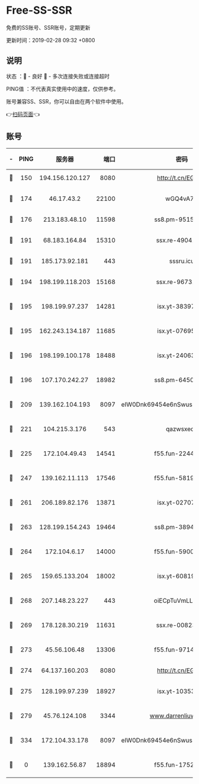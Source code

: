 # Free-SS-SSR

免费的SS账号、SSR账号，定期更新

更新时间：2019-02-28 09:32 +0800

## 说明

状态     ：🙂 - 良好 🙁 - 多次连接失败或连接超时

PING值   ：不代表真实使用中的速度，仅供参考。

账号兼容SS、SSR，你可以自由在两个软件中使用。

👉[扫码页面](https://liesauer.github.io/free-ss-ssr.github.io/)👈

## 账号

|-|PING|服务器|端口|密码|加密方式|区域|
|:----:|:----:|:-----:|-----:|:----:|:----:|:----:|
|🙂|150|194.156.120.127|8080|http://t.cn/EGJIyrl|rc4-md5|RU|
|🙂|174|46.17.43.2|22100|wGQ4vA7D|aes-256-gcm|RU|
|🙂|176|213.183.48.10|11598|ss8.pm-95154915|rc4-md5|RU|
|🙂|191|68.183.164.84|15310|ssx.re-49041728|aes-256-cfb|US|
|🙂|191|185.173.92.181|443|sssru.icu|rc4-md5|RU|
|🙂|194|198.199.118.203|15168|ssx.re-96731565|aes-256-cfb|US|
|🙂|195|198.199.97.237|14281|isx.yt-38397768|aes-256-cfb|US|
|🙂|195|162.243.134.187|11685|isx.yt-07695613|aes-256-cfb|US|
|🙂|196|198.199.100.178|18488|isx.yt-24063194|aes-256-cfb|US|
|🙂|196|107.170.242.27|18982|ss8.pm-64506903|aes-256-cfb|US|
|🙂|209|139.162.104.193|8097|eIW0Dnk69454e6nSwuspv9DmS201tQ0D|aes-256-cfb|JP|
|🙂|221|104.215.3.176|543|qazwsxedc|aes-256-gcm|JP|
|🙂|225|172.104.49.43|14541|f55.fun-22444869|aes-256-cfb|SG|
|🙂|247|139.162.11.113|17546|f55.fun-58196479|aes-256-cfb|SG|
|🙂|261|206.189.82.176|13871|isx.yt-02707715|aes-256-cfb|SG|
|🙂|263|128.199.154.243|19464|ss8.pm-38940883|aes-256-cfb|SG|
|🙂|264|172.104.6.17|14000|f55.fun-59001894|aes-256-cfb|US|
|🙂|265|159.65.133.204|18002|isx.yt-60819860|aes-256-cfb|SG|
|🙂|268|207.148.23.227|443|oiECpTuVmLLxk4Ts|aes-256-cfb|US|
|🙂|269|178.128.30.219|11631|ssx.re-00823232|aes-256-cfb|SG|
|🙂|273|45.56.106.48|13306|f55.fun-97149903|aes-256-cfb|US|
|🙂|274|64.137.160.203|8080|http://t.cn/EGJIyrl|rc4-md5|CA|
|🙂|275|128.199.97.239|18927|isx.yt-10353502|aes-256-cfb|SG|
|🙂|279|45.76.124.108|3344|www.darrenliuwei.com|aes-256-cfb|AU|
|🙂|334|172.104.33.178|8097|eIW0Dnk69454e6nSwuspv9DmS201tQ0D|aes-256-cfb|SG|
|🙁|0|139.162.56.87|18894|f55.fun-17523546|aes-256-cfb|SG|
